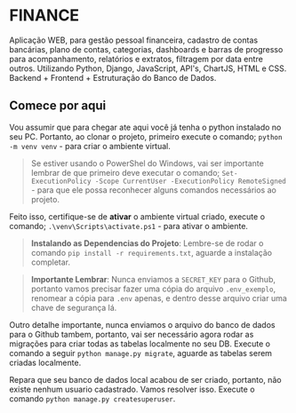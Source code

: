 # FINANCE

Aplicação WEB, para gestão pessoal financeira, cadastro de contas bancárias, plano de contas, categorias, dashboards e barras de progresso para acompanhamento, relatórios e extratos, filtragem por data entre outros. Utilizando Python, Django, JavaScript, API's, ChartJS, HTML e CSS. Backend + Frontend + Estruturação do Banco de Dados.

## Comece por aqui

Vou assumir que para chegar ate aqui você já tenha o python instalado no seu PC. Portanto, ao clonar o projeto, primeiro execute o comando; `python -m venv venv` - para criar o ambiente virtual.

> Se estiver usando o PowerShel do Windows, vai ser importante lembrar de que primeiro deve executar o comando; `Set-ExecutionPolicy -Scope CurrentUser -ExecutionPolicy RemoteSigned` - para que ele possa reconhecer alguns comandos necessários ao projeto.

Feito isso, certifique-se de **ativar** o ambiente virtual criado, execute o comando; `.\venv\Scripts\activate.ps1` - para ativar o ambiente.

> **Instalando as Dependencias do Projeto**: Lembre-se de rodar o comando `pip install -r requirements.txt`, aguarde a instalação completar. 

> **Importante Lembrar**: Nunca enviamos a `SECRET_KEY` para o Github, portanto vamos precisar fazer uma cópia do arquivo `.env_exemplo`, renomear a cópia para `.env` apenas, e dentro desse arquivo criar uma chave de segurança lá.

Outro detalhe importante, nunca enviamos o arquivo do banco de dados para o Github tambem, portanto, vai ser necessário agora rodar as migrações para criar todas as tabelas localmente no seu DB. Execute o comando a seguir `python manage.py migrate`, aguarde as tabelas serem criadas localmente.

Repara que seu banco de dados local acabou de ser criado, portanto, não existe nenhum usuario cadastrado. Vamos resolver isso. Execute o comando `python manage.py createsuperuser`. 
